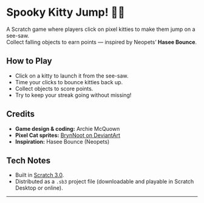 # Spooky Kitty Jump! 🎃🐱

A Scratch game where players click on pixel kitties to make them jump on a see-saw.  
Collect falling objects to earn points — inspired by Neopets’ **Hasee Bounce**.  

## How to Play
- Click on a kitty to launch it from the see-saw.
- Time your clicks to bounce kitties back up.
- Collect objects to score points.
- Try to keep your streak going without missing!

## Credits
- **Game design & coding:** Archie McQuown  
- **Pixel Cat sprites:** [BrynNoot on DeviantArt](https://www.deviantart.com/brynnoot/art/Pixel-Cats-514462496)  
- **Inspiration:** Hasee Bounce (Neopets)

## Tech Notes
- Built in [Scratch 3.0](https://scratch.mit.edu/).
- Distributed as a `.sb3` project file (downloadable and playable in Scratch Desktop or online).

---

